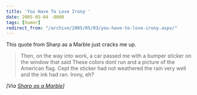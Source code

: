 ```yaml
---
title: 'You Have To Love Irony '
date: 2005-05-04 -0800
tags: [humor]
redirect_from: "/archive/2005/05/03/you-have-to-love-irony.aspx/"
---
```


This quote from Sharp as a Marble just cracks me up.

> Then, on the way into work, a car passed me with a bumper sticker on
> the window that said These colors dont run and a picture of the
> American flag. Cept the sticker had not weathered the rain very well
> and the ink had ran. Irony, eh?

*[Via [Sharp as a
Marble](http://sharpmarbles.stufftoread.com/archive/2005/05/05/3096.aspx)]*

